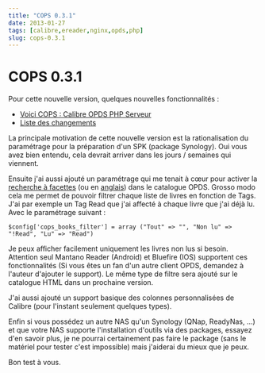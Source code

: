 ```yaml
---
title: "COPS 0.3.1"
date: 2013-01-27
tags: [calibre,ereader,nginx,opds,php]
slug: cops-0.3.1
---
```

# COPS 0.3.1

Pour cette nouvelle version, quelques nouvelles fonctionnalités :

* [Voici COPS : Calibre OPDS PHP Serveur](/fr/projects/calibre-opds-php-server)
* [Liste des changements](https://github.com/seblucas/cops/blob/master/CHANGELOG)

La principale motivation de cette nouvelle version est la rationalisation du paramétrage pour la préparation d'un SPK (package Synology). Oui vous avez bien entendu, cela devrait arriver dans les jours / semaines qui viennent.

Ensuite j'ai aussi ajouté un paramétrage qui me tenait à cœur pour activer la [recherche à facettes](http://fr.wikipedia.org/wiki/Recherche_%C3%A0_facettes) (ou en [anglais](http://opds-spec.org/2011/06/14/faceted-search-browsing/)) dans le catalogue OPDS. Grosso modo cela me permet de pouvoir filtrer chaque liste de livres en fonction de Tags. J'ai par exemple un Tag Read que j'ai affecté à chaque livre que j'ai déjà lu. Avec le paramétrage suivant :

```
$config['cops_books_filter'] = array ("Tout" => "", "Non lu" => "!Read", "Lu" => "Read")
```

Je peux afficher facilement uniquement les livres non lus si besoin. Attention seul Mantano Reader (Android) et Bluefire (IOS) supportent ces fonctionnalités (Si vous êtes un fan d'un autre client OPDS, demandez à l'auteur d'ajouter le support). Le même type de filtre sera ajouté sur le catalogue HTML dans un prochaine version.

J'ai aussi ajouté un support basique des colonnes personnalisées de Calibre (pour l'instant seulement quelques types).

Enfin si vous possédez un autre NAS qu'un Synology (QNap, ReadyNas, ...) et que votre NAS supporte l'installation d'outils via des packages, essayez d'en savoir plus, je ne pourrai certainement pas faire le package (sans le matériel pour tester c'est impossible) mais j'aiderai du mieux que je peux.

Bon test à vous.
